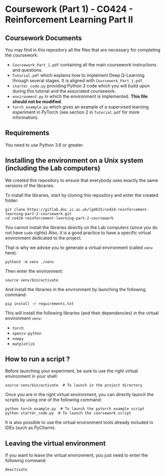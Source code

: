 # Coursework (Part 1) - CO424 - Reinforcement Learning Part II

## Coursework Documents

You may find in this repository all the files that are necessary for completing the coursework:

- ```Coursework_Part_1.pdf``` containing all the main coursework instructions and questions.
- ```Tutorial.pdf``` which explains how to implement Deep Q-Learning through several stages. It is aligned with ```Coursework_Part_1.pdf```.
- ```starter_code.py``` providing Python 3 code which you will build upon during this tutorial and the associated coursework.
- ```environment.py``` in which the environment is implemented. **This file should not be modified**.
- ```torch_example.py``` which gives an example of a supervised learning experiment in PyTorch (see section 2 in ```Tutorial.pdf``` for more information).

## Requirements

You need to use Python 3.6 or greater.

## Installing the environment on a Unix system (including the Lab computers)

We created this repository to ensure that everybody uses exactly the same versions of the libraries.

To install the libraries, start by cloning this repository and enter the created folder:

```shell script
git clone https://gitlab.doc.ic.ac.uk/lg4615/co424-reinforcement-learning-part-2-coursework.git
cd co424-reinforcement-learning-part-2-coursework
```

You cannot install the libraries directly on the Lab computers (since you do not have ```sudo``` rights)
Also, it is a good practice to have a specific virtual environment 
dedicated to the project.


That is why we advise you to generate a virtual environment (called ```venv``` here):

```shell script
python3 -m venv ./venv 
```

Then enter the environment:
```shell script
source venv/bin/activate
```

And install the libraries in the environment by launching the following command:
```shell script
pip install -r requirements.txt
```

This will install the following libraries (and their dependencies) in the virtual environment ```venv```:

- ```torch``` 
- ```opencv-python```
- ```numpy```
- ```matplotlib```

## How to run a script ?

Before launching your experiment, be sure to use the right virtual environment in your shell:
```shell script
source venv/bin/activate  # To launch in the project directory
```

Once you are in the right virtual environment, you can directly launch the scripts 
by using one of the following command:
```shell script
python torch_example.py  # To launch the pytorch example script
python starter_code.py  # To launch the coursework script
```

It is also possible to use the virtual environment tools already included in IDEs (such as PyCharm).

## Leaving the virtual environment

If you want to leave the virtual environment, you just need to enter the following command:
```shell script
deactivate
```